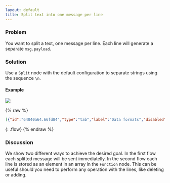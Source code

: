 ```yaml
---
layout: default
title: Split text into one message per line
---
```


### Problem

You want to split a text, one message per line. Each line will generate a separate `msg.payload`.

### Solution

Use a <code class="node">Split</code> node with the default configuration to separate strings using the sequence `\n`.

#### Example

![](/images/basic/basic-flow-022.png)

{% raw %}
~~~json
[{"id":"64040a64.66fd84","type":"tab","label":"Data formats","disabled":false,"info":""},{"id":"c9676832.26fec8","type":"comment","z":"64040a64.66fd84","name":"Split text into one message per line","info":"","x":220,"y":60,"wires":[]},{"id":"a8cbd92f.1aa5f8","type":"split","z":"64040a64.66fd84","name":"","splt":"\\n","spltType":"str","arraySplt":1,"arraySpltType":"len","stream":false,"addname":"","x":430,"y":160,"wires":[["d28cfeff.94e57"]]},{"id":"ecba8e11.46937","type":"inject","z":"64040a64.66fd84","name":"","topic":"","payload":"","payloadType":"date","repeat":"","crontab":"","once":false,"onceDelay":0.1,"x":120,"y":160,"wires":[["6cace568.fea26c"]]},{"id":"d28cfeff.94e57","type":"debug","z":"64040a64.66fd84","name":"","active":true,"tosidebar":true,"console":false,"tostatus":false,"complete":"false","x":590,"y":160,"wires":[]},{"id":"6cace568.fea26c","type":"template","z":"64040a64.66fd84","name":"","field":"payload","fieldType":"msg","format":"text","syntax":"plain","template":"Node-RED is a programming tool for wiring together hardware devices, APIs and online services in new and interesting ways.\nIt provides a browser-based editor that makes it easy to wire together flows using the wide range of nodes in the palette that can be deployed to its runtime in a single-click.","output":"str","x":280,"y":160,"wires":[["a8cbd92f.1aa5f8"]]},{"id":"4640023e.eb7ebc","type":"inject","z":"64040a64.66fd84","name":"","topic":"","payload":"","payloadType":"str","repeat":"","crontab":"","once":false,"x":110,"y":220,"wires":[["22fa10da.65846"]]},{"id":"70a4964b.a611e8","type":"function","z":"64040a64.66fd84","name":"Split lines into an array","func":"//split input file into an array - 1 array element in each line\nvar a = msg.payload.split(\"\\n\");\n\n//shift off (drop) the first line\n//a.shift();\n\n//rejoin the rest\n//msg.payload = a.join(\"\\n\");\n\nreturn {\"payload\": a};","outputs":1,"noerr":0,"x":500,"y":220,"wires":[["658257e6.73eea8"]]},{"id":"658257e6.73eea8","type":"debug","z":"64040a64.66fd84","name":"","active":true,"tosidebar":true,"console":false,"tostatus":false,"complete":"true","x":730,"y":220,"wires":[]},{"id":"22fa10da.65846","type":"template","z":"64040a64.66fd84","name":"","field":"payload","fieldType":"msg","format":"text","syntax":"plain","template":"Node-RED is a programming tool for wiring together hardware devices, APIs and online services in new and interesting ways.\nIt provides a browser-based editor that makes it easy to wire together flows using the wide range of nodes in the palette that can be deployed to its runtime in a single-click.","output":"str","x":280,"y":220,"wires":[["70a4964b.a611e8"]]}]
~~~
{: .flow}
{% endraw %}

### Discussion

We show two different ways to achieve the desired goal. In the first flow each splitted message will be sent immediatelly. 
In the second flow each line is stored as an element in an array in the <code class="node">Function</code> node. This can be useful should you need to perform any operation with the lines, like deleting or adding.
